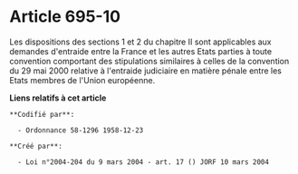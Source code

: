 # Article 695-10

Les dispositions des sections 1 et 2 du chapitre II sont applicables aux demandes d'entraide entre la France et les autres
Etats parties à toute convention comportant des stipulations similaires à celles de la convention du 29 mai 2000 relative à
l'entraide judiciaire en matière pénale entre les Etats membres de l'Union européenne.

**Liens relatifs à cet article**

	**Codifié par**:

	  - Ordonnance 58-1296 1958-12-23

	**Créé par**:

	  - Loi n°2004-204 du 9 mars 2004 - art. 17 () JORF 10 mars 2004
